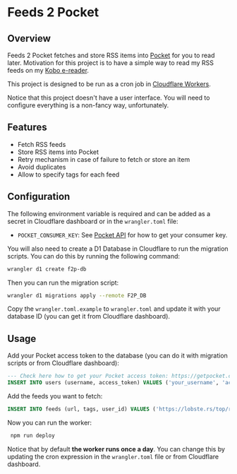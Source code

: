 # Feeds 2 Pocket

## Overview

Feeds 2 Pocket fetches and store RSS items into [Pocket](https://getpocket.com/) for you to read later. Motivation for this project is to have a simple way to read my RSS feeds on my [Kobo e-reader](https://help.kobo.com/hc/en-us/articles/360017763753-Use-the-Pocket-App-with-your-Kobo-eReader).

This project is designed to be run as a cron job in [Cloudflare Workers](https://workers.cloudflare.com/).

Notice that this project doesn't have a user interface. You will need to configure everything is a non-fancy way, unfortunately.

## Features

- Fetch RSS feeds
- Store RSS items into Pocket
- Retry mechanism in case of failure to fetch or store an item
- Avoid duplicates
- Allow to specify tags for each feed

## Configuration

The following environment variable is required and can be added as a secret in Cloudflare dashboard or in the `wrangler.toml` file:

- `POCKET_CONSUMER_KEY`: See [Pocket API](https://getpocket.com/developer/docs/authentication) for how to get your consumer key.

You will also need to create a D1 Database in Cloudflare to run the migration scripts. You can do this by running the following command:

```bash
wrangler d1 create f2p-db
```

Then you can run the migration script:

```bash
wrangler d1 migrations apply --remote F2P_DB
```

Copy the `wrangler.toml.example` to `wrangler.toml` and update it with your database ID (you can get it from Cloudflare dashboard).

## Usage

Add your Pocket access token to the database (you can do it with migration scripts or from Cloudflare dashboard):

```sql
--- Check here how to get your Pocket access token: https://getpocket.com/developer/docs/authentication
INSERT INTO users (username, access_token) VALUES ('your_username', 'access_token');
```

Add the feeds you want to fetch:

```sql
INSERT INTO feeds (url, tags, user_id) VALUES ('https://lobste.rs/top/rss', 'programming,tech', 1);
```

Now you can run the worker:

```bash
 npm run deploy
```

Notice that by default **the worker runs once a day**. You can change this by updating the cron expression in the `wrangler.toml` file or from Cloudflare dashboard.
